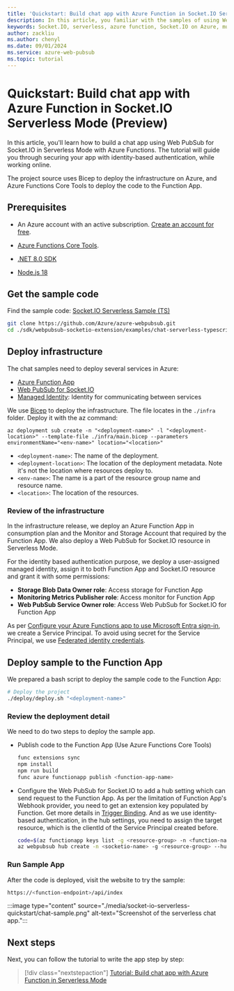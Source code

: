 ```yaml
---
title: 'Quickstart: Build chat app with Azure Function in Socket.IO Serverless Mode'
description: In this article, you familiar with the samples of using Web PubSub for Socket.IO with Azure Function in Serverless Mode.
keywords: Socket.IO, serverless, azure function, Socket.IO on Azure, multi-node Socket.IO, scaling Socket.IO, socketio, azure socketio
author: zackliu
ms.author: chenyl
ms.date: 09/01/2024
ms.service: azure-web-pubsub
ms.topic: tutorial
---
```


# Quickstart: Build chat app with Azure Function in Socket.IO Serverless Mode (Preview)

In this article, you'll learn how to build a chat app using Web PubSub for Socket.IO in Serverless Mode with Azure Functions. The tutorial will guide you through securing your app with identity-based authentication, while working online.

The project source uses Bicep to deploy the infrastructure on Azure, and Azure Functions Core Tools to deploy the code to the Function App.

## Prerequisites

+ An Azure account with an active subscription. [Create an account for free](https://azure.microsoft.com/free/?ref=microsoft.com&utm_source=microsoft.com&utm_medium=docs&utm_campaign=visualstudio).

+ [Azure Functions Core Tools](../azure-functions/functions-run-local.md).

+ [.NET 8.0 SDK](https://dotnet.microsoft.com/download)

+ [Node.js 18](https://nodejs.org/)  


## Get the sample code

Find the sample code: [Socket.IO Serverless Sample (TS)](https://github.com/Azure/azure-webpubsub/tree/main/sdk/webpubsub-socketio-extension/examples/chat-serverless-typescript)

```bash
git clone https://github.com/Azure/azure-webpubsub.git
cd ./sdk/webpubsub-socketio-extension/examples/chat-serverless-typescript
```

## Deploy infrastructure

The chat samples need to deploy several services in Azure:

- [Azure Function App](../azure-functions/functions-overview.md)
- [Web PubSub for Socket.IO](./socketio-overview.md)
- [Managed Identity](/entra/identity/managed-identities-azure-resources/how-manage-user-assigned-managed-identities): Identity for communicating between services

We use [Bicep](../azure-resource-manager/bicep/overview.md) to deploy the infrastructure. The file locates in the `./infra` folder. Deploy it with the az command:

```azcli
az deployment sub create -n "<deployment-name>" -l "<deployment-location>" --template-file ./infra/main.bicep --parameters environmentName="<env-name>" location="<location>"
```

- `<deployment-name>`: The name of the deployment.
- `<deployment-location>`: The location of the deployment metadata. Note it's not the location where resources deploy to.
- `<env-name>`: The name is a part of the resource group name and resource name.
- `<location>`: The location of the resources.

### Review of the infrastructure

In the infrastructure release, we deploy an Azure Function App in consumption plan and the Monitor and Storage Account that required by the Function App. We also deploy a Web PubSub for Socket.IO resource in Serverless Mode.

For the identity based authentication purpose, we deploy a user-assigned managed identity, assign it to both Function App and Socket.IO resource and grant it with some permissions:

- **Storage Blob Data Owner role**: Access storage for Function App
- **Monitoring Metrics Publisher role**: Access monitor for Function App
- **Web PubSub Service Owner role**: Access Web PubSub for Socket.IO for Function App

As per [Configure your Azure Functions app to use Microsoft Entra sign-in](../app-service/configure-authentication-provider-aad.md), we create a Service Principal. To avoid using secret for the Service Principal, we use [Federated identity credentials](/graph/api/resources/federatedidentitycredentials-overview).

## Deploy sample to the Function App

We prepared a bash script to deploy the sample code to the Function App:

```bash
# Deploy the project
./deploy/deploy.sh "<deployment-name>"
```

### Review the deployment detail

We need to do two steps to deploy the sample app.

- Publish code to the Function App (Use Azure Functions Core Tools)

    ```bash
    func extensions sync
    npm install
    npm run build
    func azure functionapp publish <function-app-name>
    ```

- Configure the Web PubSub for Socket.IO to add a hub setting which can send request to the Function App. As per the limitation of Function App's Webhook provider, you need to get an extension key populated by Function. Get more details in [Trigger Binding](./socket-io-serverless-function-binding.md#trigger-binding). And as we use identity-based authentication, in the hub settings, you need to assign the target resource, which is the clientId of the Service Principal created before.

    ```bash
    code=$(az functionapp keys list -g <resource-group> -n <function-name> --query systemKeys.socketio_extension -o tsv)
    az webpubsub hub create -n <socketio-name> -g <resource-group> --hub-name "hub" --event-handler url-template="https://${<function-name>}.azurewebsites.net/runtime/webhooks/socketio?code=${code}" user-event-pattern="*" auth-type="ManagedIdentity" auth-resource="<service-principal-client-id>"
    ```

### Run Sample App

After the code is deployed, visit the website to try the sample: 

```bash
https://<function-endpoint>/api/index
```

:::image type="content" source="./media/socket-io-serverless-quickstart/chat-sample.png" alt-text="Screenshot of the serverless chat app.":::

## Next steps
Next, you can follow the tutorial to write the app step by step:

> [!div class="nextstepaction"]
> [Tutorial: Build chat app with Azure Function in Serverless Mode](./socket-io-serverless-tutorial.md)